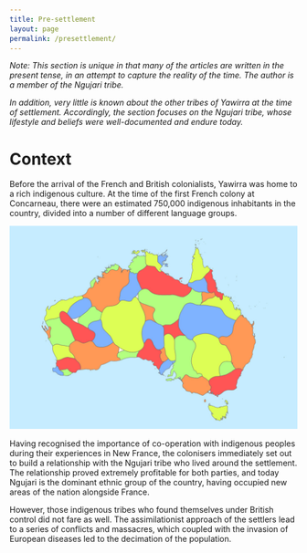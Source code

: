 ```yaml
---
title: Pre-settlement
layout: page
permalink: /presettlement/
---
```


*Note: This section is unique in that many of the articles are written in the
present tense, in an attempt to capture the reality of the time. The author is
a member of the Ngujari tribe.*

*In addition, very little is known about the other tribes of Yawirra at the time
of settlement. Accordingly, the section focuses on the Ngujari tribe, whose
lifestyle and beliefs were well-documented and endure today.*

# Context

Before the arrival of the French and British colonialists, Yawirra was home to
a rich indigenous culture. At the time of the first French colony at
Concarneau, there were an estimated 750,000 indigenous inhabitants in the
country, divided into a number of different language groups.

![Indigenous language groups](/assets/images/LanguageGroups.jpg)

Having recognised the importance of co-operation with indigenous peoples during
their experiences in New France, the colonisers immediately set out to build a
relationship with the Ngujari tribe who lived around the settlement. The
relationship proved extremely profitable for both parties, and today Ngujari is
the dominant ethnic group of the country, having occupied new areas of the
nation alongside France.

However, those indigenous tribes who found themselves under British control did
not fare as well. The assimilationist approach of the settlers lead to a series
of conflicts and massacres, which coupled with the invasion of European
diseases led to the decimation of the population.
